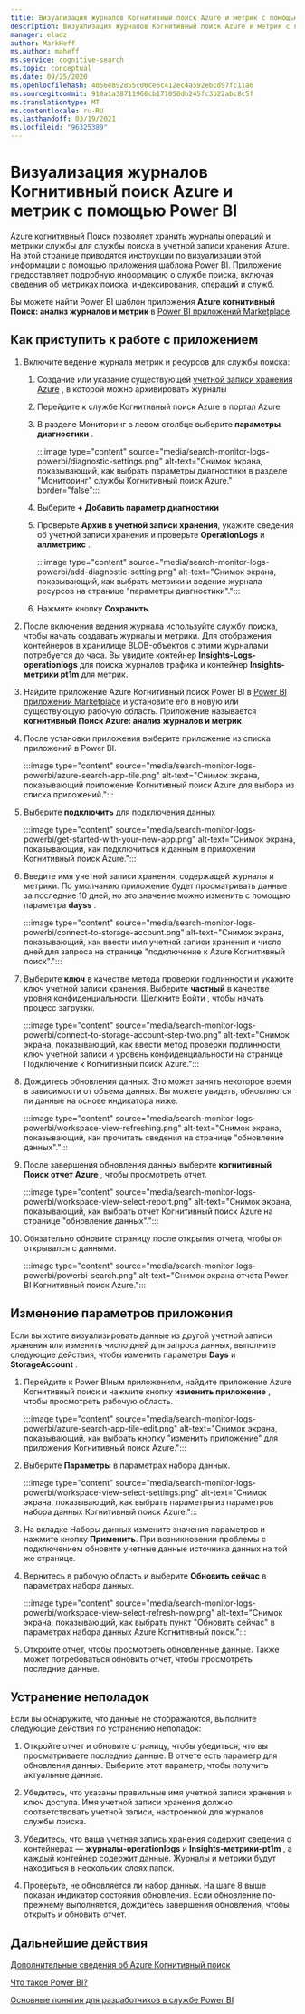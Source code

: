 ```yaml
---
title: Визуализация журналов Когнитивный поиск Azure и метрик с помощью Power BI
description: Визуализация журналов Когнитивный поиск Azure и метрик с помощью Power BI
manager: eladz
author: MarkHeff
ms.author: maheff
ms.service: cognitive-search
ms.topic: conceptual
ms.date: 09/25/2020
ms.openlocfilehash: 4056e892855c06ce6c412ec4a592ebcd97fc11a6
ms.sourcegitcommit: 910a1a38711966cb171050db245fc3b22abc8c5f
ms.translationtype: MT
ms.contentlocale: ru-RU
ms.lasthandoff: 03/19/2021
ms.locfileid: "96325389"
---
```

# <a name="visualize-azure-cognitive-search-logs-and-metrics-with-power-bi"></a>Визуализация журналов Когнитивный поиск Azure и метрик с помощью Power BI
[Azure когнитивный Поиск](./search-what-is-azure-search.md) позволяет хранить журналы операций и метрики службы для службы поиска в учетной записи хранения Azure. На этой странице приводятся инструкции по визуализации этой информации с помощью приложения шаблона Power BI. Приложение предоставляет подробную информацию о службе поиска, включая сведения об метриках поиска, индексирования, операций и служб.

Вы можете найти Power BI шаблон приложения **Azure когнитивный Поиск: анализ журналов и метрик** в [Power BI приложений Marketplace](https://appsource.microsoft.com/marketplace/apps).

## <a name="how-to-get-started-with-the-app"></a>Как приступить к работе с приложением

1. Включите ведение журнала метрик и ресурсов для службы поиска:

    1. Создание или указание существующей [учетной записи хранения Azure](../storage/common/storage-account-create.md) , в которой можно архивировать журналы
    1. Перейдите к службе Когнитивный поиск Azure в портал Azure
    1. В разделе Мониторинг в левом столбце выберите **параметры диагностики** .

        :::image type="content" source="media/search-monitor-logs-powerbi/diagnostic-settings.png" alt-text="Снимок экрана, показывающий, как выбрать параметры диагностики в разделе &quot;Мониторинг&quot; службы Когнитивный поиск Azure." border="false":::

    1. Выберите **+ Добавить параметр диагностики**
    1. Проверьте **Архив в учетной записи хранения**, укажите сведения об учетной записи хранения и проверьте **OperationLogs** и **аллметрикс** .

        :::image type="content" source="media/search-monitor-logs-powerbi/add-diagnostic-setting.png" alt-text="Снимок экрана, показывающий, как выбрать метрики и ведение журнала ресурсов на странице &quot;параметры диагностики&quot;.":::
    1. Нажмите кнопку **Сохранить**.

1. После включения ведения журнала используйте службу поиска, чтобы начать создавать журналы и метрики. Для отображения контейнеров в хранилище BLOB-объектов с этими журналами потребуется до часа. Вы увидите контейнер **Insights-Logs-operationlogs** для поиска журналов трафика и контейнер **Insights-метрики pt1m** для метрик.

1. Найдите приложение Azure Когнитивный поиск Power BI в [Power BI приложений Marketplace](https://appsource.microsoft.com/marketplace/apps) и установите его в новую или существующую рабочую область. Приложение называется **когнитивный Поиск Azure: анализ журналов и метрик**.

1. После установки приложения выберите приложение из списка приложений в Power BI.

    :::image type="content" source="media/search-monitor-logs-powerbi/azure-search-app-tile.png" alt-text="Снимок экрана, показывающий приложение Когнитивный поиск Azure для выбора из списка приложений.":::

1. Выберите **подключить** для подключения данных

    :::image type="content" source="media/search-monitor-logs-powerbi/get-started-with-your-new-app.png" alt-text="Снимок экрана, показывающий, как подключиться к данным в приложении Когнитивный поиск Azure.":::

1. Введите имя учетной записи хранения, содержащей журналы и метрики. По умолчанию приложение будет просматривать данные за последние 10 дней, но это значение можно изменить с помощью параметра **dayss** .

    :::image type="content" source="media/search-monitor-logs-powerbi/connect-to-storage-account.png" alt-text="Снимок экрана, показывающий, как ввести имя учетной записи хранения и число дней для запроса на странице &quot;подключение к Azure Когнитивный поиск&quot;.":::

1. Выберите **ключ** в качестве метода проверки подлинности и укажите ключ учетной записи хранения. Выберите **частный** в качестве уровня конфиденциальности. Щелкните Войти , чтобы начать процесс загрузки.

    :::image type="content" source="media/search-monitor-logs-powerbi/connect-to-storage-account-step-two.png" alt-text="Снимок экрана, показывающий, как ввести метод проверки подлинности, ключ учетной записи и уровень конфиденциальности на странице Подключение к Когнитивный поиск Azure.":::

1. Дождитесь обновления данных. Это может занять некоторое время в зависимости от объема данных. Вы можете увидеть, обновляются ли данные на основе индикатора ниже.

    :::image type="content" source="media/search-monitor-logs-powerbi/workspace-view-refreshing.png" alt-text="Снимок экрана, показывающий, как прочитать сведения на странице &quot;обновление данных&quot;.":::

1. После завершения обновления данных выберите **когнитивный Поиск отчет Azure** , чтобы просмотреть отчет.

    :::image type="content" source="media/search-monitor-logs-powerbi/workspace-view-select-report.png" alt-text="Снимок экрана, показывающий, как выбрать отчет Когнитивный поиск Azure на странице &quot;обновление данных&quot;.":::

1. Обязательно обновите страницу после открытия отчета, чтобы он открывался с данными.

    :::image type="content" source="media/search-monitor-logs-powerbi/powerbi-search.png" alt-text="Снимок экрана отчета Power BI Когнитивный поиск Azure.":::

## <a name="how-to-change-the-app-parameters"></a>Изменение параметров приложения
Если вы хотите визуализировать данные из другой учетной записи хранения или изменить число дней для запроса данных, выполните следующие действия, чтобы изменить параметры **Days** и **StorageAccount** .

1. Перейдите к Power BIным приложениям, найдите приложение Azure Когнитивный поиск и нажмите кнопку **изменить приложение** , чтобы просмотреть рабочую область.

    :::image type="content" source="media/search-monitor-logs-powerbi/azure-search-app-tile-edit.png" alt-text="Снимок экрана, показывающий, как выбрать кнопку &quot;изменить приложение&quot; для приложения Когнитивный поиск Azure.":::

1. Выберите **Параметры** в параметрах набора данных.

    :::image type="content" source="media/search-monitor-logs-powerbi/workspace-view-select-settings.png" alt-text="Снимок экрана, показывающий, как выбрать параметры из параметров набора данных Когнитивный поиск Azure.":::

1. На вкладке Наборы данных измените значения параметров и нажмите кнопку **Применить**. При возникновении проблемы с подключением обновите учетные данные источника данных на той же странице.

1. Вернитесь в рабочую область и выберите **Обновить сейчас** в параметрах набора данных.

    :::image type="content" source="media/search-monitor-logs-powerbi/workspace-view-select-refresh-now.png" alt-text="Снимок экрана, показывающий, как выбрать пункт &quot;Обновить сейчас&quot; в параметрах набора данных Azure Когнитивный поиск.":::

1. Откройте отчет, чтобы просмотреть обновленные данные. Также может потребоваться обновить отчет, чтобы просмотреть последние данные.

## <a name="troubleshooting"></a>Устранение неполадок
Если вы обнаружите, что данные не отображаются, выполните следующие действия по устранению неполадок:

1. Откройте отчет и обновите страницу, чтобы убедиться, что вы просматриваете последние данные. В отчете есть параметр для обновления данных. Выберите этот параметр, чтобы получить актуальные данные.

1. Убедитесь, что указаны правильные имя учетной записи хранения и ключ доступа. Имя учетной записи хранения должно соответствовать учетной записи, настроенной для журналов службы поиска.

1. Убедитесь, что ваша учетная запись хранения содержит сведения о контейнерах — **журналы-operationlogs** и **Insights-метрики-pt1m** , а каждый контейнер содержит данные. Журналы и метрики будут находиться в нескольких слоях папок.

1. Проверьте, не обновляется ли набор данных. На шаге 8 выше показан индикатор состояния обновления. Если обновление по-прежнему выполняется, дождитесь завершения обновления, чтобы открыть и обновить отчет.

## <a name="next-steps"></a>Дальнейшие действия
[Дополнительные сведения об Azure Когнитивный поиск](./index.yml)

[Что такое Power BI?](/power-bi/fundamentals/power-bi-overview)

[Основные понятия для разработчиков в службе Power BI](/power-bi/service-basic-concepts)